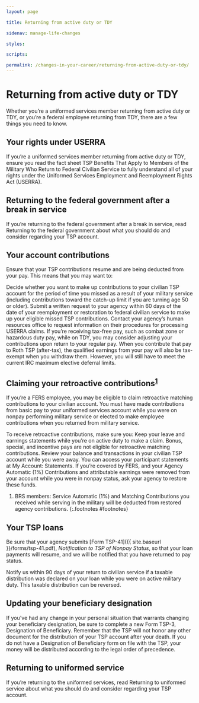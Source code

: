 ```yaml
---
layout: page

title: Returning from active duty or TDY

sidenav: manage-life-changes

styles:

scripts:

permalink: /changes-in-your-career/returning-from-active-duty-or-tdy/
---
```

# Returning from active duty or TDY

Whether you’re a uniformed services member returning from active duty or TDY, or you’re a federal employee returning from TDY, there are a few things you need to know.

## Your rights under USERRA

If you’re a uniformed services member returning from active duty or TDY, ensure you read the fact sheet TSP Benefits That Apply to Members of the Military Who Return to Federal Civilian Service to fully understand all of your rights under the Uniformed Services Employment and Reemployment Rights Act (USERRA).

## Returning to the federal government after a break in service
If you’re returning to the federal government after a break in service, read Returning to the federal government about what you should do and consider regarding your TSP account.

## Your account contributions

Ensure that your TSP contributions resume and are being deducted from your pay. This means that you may want to:

Decide whether you want to make up contributions to your civilian TSP account for the period of time you missed as a result of your military service (including contributions toward the catch-up limit if you are turning age 50 or older). Submit a written request to your agency within 60 days of the date of your reemployment or restoration to federal civilian service to make up your eligible missed TSP contributions. Contact your agency’s human resources office to request information on their procedures for processing USERRA claims.
If you’re receiving tax-free pay, such as combat zone or hazardous duty pay, while on TDY, you may consider adjusting your contributions upon return to your regular pay. When you contribute that pay to Roth TSP (after-tax), the qualified earnings from your pay will also be tax-exempt when you withdraw them. However, you will still have to meet the current IRC maximum elective deferral limits.

## Claiming your retroactive contributions<sup>[1](#footnotes)</sup>

If you’re a FERS employee, you may be eligible to claim retroactive matching contributions to your civilian account. You must have made contributions from basic pay to your uniformed services account while you were on nonpay performing military service or elected to make employee contributions when you returned from military service.

To receive retroactive contributions, make sure you:
Keep your leave and earnings statements while you’re on active duty to make a claim. Bonus, special, and incentive pays are not eligible for retroactive matching contributions.
Review your balance and transactions in your civilian TSP account while you were away. You can access your participant statements at My Account: Statements. If you’re covered by FERS, and your Agency Automatic (1%) Contributions and attributable earnings were removed from your account while you were in nonpay status, ask your agency to restore these funds.

1. BRS members: Service Automatic (1%) and Matching Contributions you received while serving in the military will be deducted from restored agency contributions.
{:.footnotes #footnotes}

## Your TSP loans
Be sure that your agency submits [Form TSP-41]({{ site.baseurl }}/forms/tsp-41.pdf), _Notification to TSP of Nonpay Status_, so that your loan payments will resume, and we will be notified that you have returned to pay status.

Notify us within 90 days of your return to civilian service if a taxable distribution was declared on your loan while you were on active military duty. This taxable distribution can be reversed.

## Updating your beneficiary designation
If you've had any change in your personal situation that warrants changing your beneficiary designation, be sure to complete a new Form TSP-3, Designation of Beneficiary. Remember that the TSP will not honor any other document for the distribution of your TSP account after your death.
If you do not have a Designation of Beneficiary form on file with the TSP, your money will be distributed according to the legal order of precedence.

## Returning to uniformed service

If you’re returning to the uniformed services, read Returning to uniformed service about what you should do and consider regarding your TSP account.
<!-- CONTENT END -->
